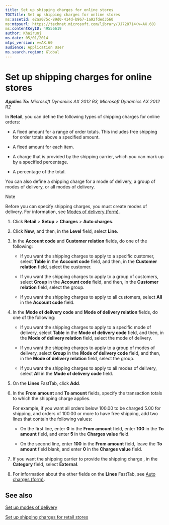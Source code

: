 ```yaml
---
title: Set up shipping charges for online stores
TOCTitle: Set up shipping charges for online stores
ms:assetid: e2aa075c-89d0-414d-b967-1a92fded3560
ms:mtpsurl: https://technet.microsoft.com/library/JJ728714(v=AX.60)
ms:contentKeyID: 49556619
author: Khairunj
ms.date: 05/01/2014
mtps_version: v=AX.60
audience: Application User
ms.search.region: Global
---
```


# Set up shipping charges for online stores 


_**Applies To:** Microsoft Dynamics AX 2012 R3, Microsoft Dynamics AX 2012 R2_

In **Retail**, you can define the following types of shipping charges for online orders:

  - A fixed amount for a range of order totals. This includes free shipping for order totals above a specified amount.

  - A fixed amount for each item.

  - A charge that is provided by the shipping carrier, which you can mark up by a specified percentage.

  - A percentage of the total.

You can also define a shipping charge for a mode of delivery, a group of modes of delivery, or all modes of delivery.


> [!NOTE]
> <P>Before you can specify shipping charges, you must create modes of delivery. For information, see <A href="https://technet.microsoft.com/library/aa619881(v=ax.60)">Modes of delivery (form)</A>.</P>



1.  Click **Retail** \> **Setup** \> **Charges** \> **Auto charges**.

2.  Click **New**, and then, in the **Level** field, select **Line**.

3.  In the **Account code** and **Customer relation** fields, do one of the following:
    
      - If you want the shipping charges to apply to a specific customer, select **Table** in the **Account code** field, and then, in the **Customer relation** field, select the customer.
    
      - If you want the shipping charges to apply to a group of customers, select **Group** in the **Account code** field, and then, in the **Customer relation** field, select the group.
    
      - If you want the shipping charges to apply to all customers, select **All** in the **Account code** field.

4.  In the **Mode of delivery code** and **Mode of delivery relation** fields, do one of the following:
    
      - If you want the shipping charges to apply to a specific mode of delivery, select **Table** in the **Mode of delivery code** field, and then, in the **Mode of delivery relation** field, select the mode of delivery.
    
      - If you want the shipping charges to apply to a group of modes of delivery, select **Group** in the **Mode of delivery code** field, and then, in the **Mode of delivery relation** field, select the group.
    
      - If you want the shipping charges to apply to all modes of delivery, select **All** in the **Mode of delivery code** field.

5.  On the **Lines** FastTab, click **Add**.

6.  In the **From amount** and **To amount** fields, specify the transaction totals to which the shipping charge applies.
    
    For example, if you want all orders below 100.00 to be charged 5.00 for shipping, and orders of 100.00 or more to have free shipping, add two lines that contain the following values:
    
      - On the first line, enter **0** in the **From amount** field, enter **100** in the **To amount** field, and enter **5** in the **Charges value** field.
    
      - On the second line, enter **100** in the **From amount** field, leave the **To amount** field blank, and enter **0** in the **Charges value** field.

7.  If you want the shipping carrier to provide the shipping charge , in the **Category** field, select **External**.

8.  For information about the other fields on the **Lines** FastTab, see [Auto charges (form)](https://technet.microsoft.com/library/aa582856\(v=ax.60\)).

## See also

[Set up modes of delivery](set-up-modes-of-delivery.md)

[Set up shipping charges for retail stores](set-up-shipping-charges-for-retail-stores.md)

  


